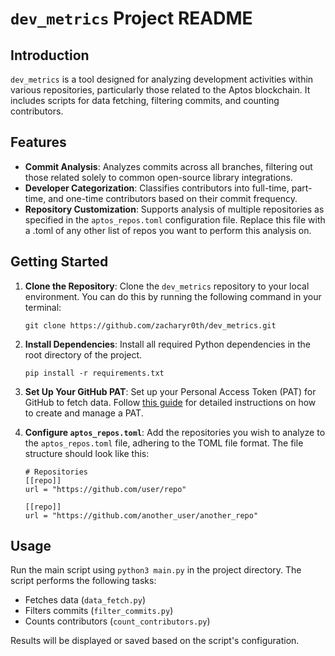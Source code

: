 # `dev_metrics` Project README

## Introduction

`dev_metrics` is a tool designed for analyzing development activities within various repositories, particularly those related to the Aptos blockchain. It includes scripts for data fetching, filtering commits, and counting contributors.

## Features

- **Commit Analysis**: Analyzes commits across all branches, filtering out those related solely to common open-source library integrations.
- **Developer Categorization**: Classifies contributors into full-time, part-time, and one-time contributors based on their commit frequency.
- **Repository Customization**: Supports analysis of multiple repositories as specified in the `aptos_repos.toml` configuration file. Replace this file with a .toml of any other list of repos you want to perform this analysis on. 

## Getting Started

1. **Clone the Repository**: Clone the `dev_metrics` repository to your local environment. You can do this by running the following command in your terminal:

    ```
    git clone https://github.com/zacharyr0th/dev_metrics.git
    ```

2. **Install Dependencies**: Install all required Python dependencies in the root directory of the project.

    ```
    pip install -r requirements.txt
    ```

3. **Set Up Your GitHub PAT**: Set up your Personal Access Token (PAT) for GitHub to fetch data. Follow [this guide](https://docs.github.com/en/authentication/keeping-your-account-and-data-secure/managing-your-personal-access-tokens) for detailed instructions on how to create and manage a PAT.

4. **Configure `aptos_repos.toml`**: Add the repositories you wish to analyze to the `aptos_repos.toml` file, adhering to the TOML file format. The file structure should look like this:

    ```
    # Repositories
    [[repo]]
    url = "https://github.com/user/repo"

    [[repo]]
    url = "https://github.com/another_user/another_repo"
    ```

## Usage

Run the main script using `python3 main.py` in the project directory. The script performs the following tasks:
- Fetches data (`data_fetch.py`)
- Filters commits (`filter_commits.py`)
- Counts contributors (`count_contributors.py`)

Results will be displayed or saved based on the script's configuration.
